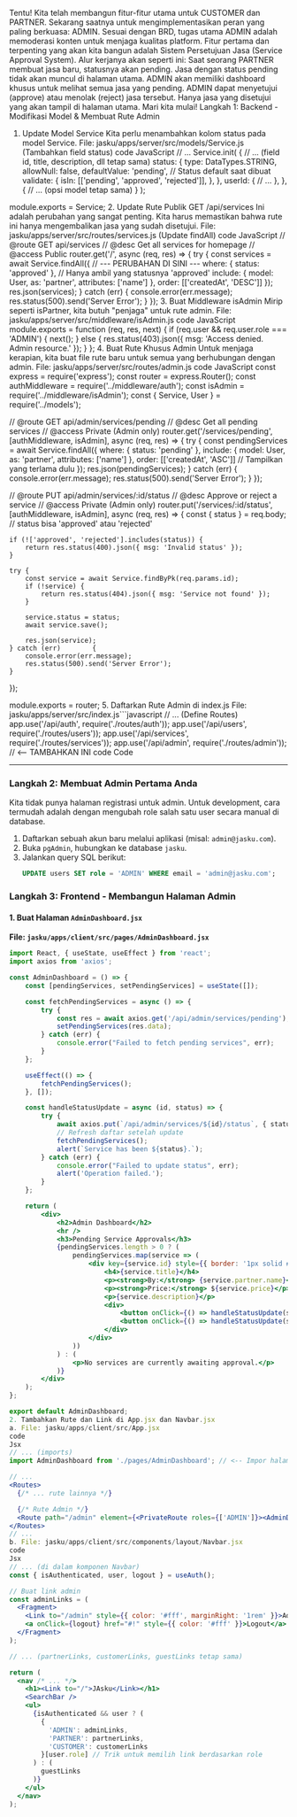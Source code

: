 Tentu! Kita telah membangun fitur-fitur utama untuk CUSTOMER dan PARTNER. Sekarang saatnya untuk mengimplementasikan peran yang paling berkuasa: ADMIN.
Sesuai dengan BRD, tugas utama ADMIN adalah memoderasi konten untuk menjaga kualitas platform. Fitur pertama dan terpenting yang akan kita bangun adalah Sistem Persetujuan Jasa (Service Approval System).
Alur kerjanya akan seperti ini:
Saat seorang PARTNER membuat jasa baru, statusnya akan pending.
Jasa dengan status pending tidak akan muncul di halaman utama.
ADMIN akan memiliki dashboard khusus untuk melihat semua jasa yang pending.
ADMIN dapat menyetujui (approve) atau menolak (reject) jasa tersebut.
Hanya jasa yang disetujui yang akan tampil di halaman utama.
Mari kita mulai!
Langkah 1: Backend - Modifikasi Model & Membuat Rute Admin

1. Update Model Service
   Kita perlu menambahkan kolom status pada model Service.
   File: jasku/apps/server/src/models/Service.js (Tambahkan field status)
   code
   JavaScript
   // ...
   Service.init(
   {
   // ... (field id, title, description, dll tetap sama)
   status: {
   type: DataTypes.STRING,
   allowNull: false,
   defaultValue: 'pending', // Status default saat dibuat
   validate: {
   isIn: [['pending', 'approved', 'rejected']],
   },
   },
   userId: {
   // ...
   },
   },
   {
   // ... (opsi model tetap sama)
   }
   );

module.exports = Service; 2. Update Rute Publik GET /api/services
Ini adalah perubahan yang sangat penting. Kita harus memastikan bahwa rute ini hanya mengembalikan jasa yang sudah disetujui.
File: jasku/apps/server/src/routes/services.js (Update findAll)
code
JavaScript
// @route GET api/services
// @desc Get all services for homepage
// @access Public
router.get('/', async (req, res) => {
try {
const services = await Service.findAll({
// --- PERUBAHAN DI SINI ---
where: { status: 'approved' }, // Hanya ambil yang statusnya 'approved'
include: {
model: User,
as: 'partner',
attributes: ['name']
},
order: [['createdAt', 'DESC']]
});
res.json(services);
} catch (err) {
console.error(err.message);
res.status(500).send('Server Error');
}
}); 3. Buat Middleware isAdmin
Mirip seperti isPartner, kita butuh "penjaga" untuk rute admin.
File: jasku/apps/server/src/middleware/isAdmin.js
code
JavaScript
module.exports = function (req, res, next) {
if (req.user && req.user.role === 'ADMIN') {
next();
} else {
res.status(403).json({ msg: 'Access denied. Admin resource.' });
}
}; 4. Buat Rute Khusus Admin
Untuk menjaga kerapian, kita buat file rute baru untuk semua yang berhubungan dengan admin.
File: jasku/apps/server/src/routes/admin.js
code
JavaScript
const express = require('express');
const router = express.Router();
const authMiddleware = require('../middleware/auth');
const isAdmin = require('../middleware/isAdmin');
const { Service, User } = require('../models');

// @route GET api/admin/services/pending
// @desc Get all pending services
// @access Private (Admin only)
router.get('/services/pending', [authMiddleware, isAdmin], async (req, res) => {
try {
const pendingServices = await Service.findAll({
where: { status: 'pending' },
include: { model: User, as: 'partner', attributes: ['name'] },
order: [['createdAt', 'ASC']] // Tampilkan yang terlama dulu
});
res.json(pendingServices);
} catch (err) {
console.error(err.message);
res.status(500).send('Server Error');
}
});

// @route PUT api/admin/services/:id/status
// @desc Approve or reject a service
// @access Private (Admin only)
router.put('/services/:id/status', [authMiddleware, isAdmin], async (req, res) => {
const { status } = req.body; // status bisa 'approved' atau 'rejected'

    if (!['approved', 'rejected'].includes(status)) {
        return res.status(400).json({ msg: 'Invalid status' });
    }

    try {
        const service = await Service.findByPk(req.params.id);
        if (!service) {
            return res.status(404).json({ msg: 'Service not found' });
        }

        service.status = status;
        await service.save();

        res.json(service);
    } catch (err)        {
        console.error(err.message);
        res.status(500).send('Server Error');
    }

});

module.exports = router; 5. Daftarkan Rute Admin di index.js
File: jasku/apps/server/src/index.js```javascript
// ... (Define Routes)
app.use('/api/auth', require('./routes/auth'));
app.use('/api/users', require('./routes/users'));
app.use('/api/services', require('./routes/services'));
app.use('/api/admin', require('./routes/admin')); // <-- TAMBAHKAN INI
code
Code

---

### Langkah 2: Membuat Admin Pertama Anda

Kita tidak punya halaman registrasi untuk admin. Untuk development, cara termudah adalah dengan mengubah role salah satu user secara manual di database.

1.  Daftarkan sebuah akun baru melalui aplikasi (misal: `admin@jasku.com`).
2.  Buka `pgAdmin`, hubungkan ke database `jasku`.
3.  Jalankan query SQL berikut:
    ```sql
    UPDATE users SET role = 'ADMIN' WHERE email = 'admin@jasku.com';
    ```

### Langkah 3: Frontend - Membangun Halaman Admin

#### 1. Buat Halaman `AdminDashboard.jsx`

**File: `jasku/apps/client/src/pages/AdminDashboard.jsx`**

```jsx
import React, { useState, useEffect } from 'react';
import axios from 'axios';

const AdminDashboard = () => {
    const [pendingServices, setPendingServices] = useState([]);

    const fetchPendingServices = async () => {
        try {
            const res = await axios.get('/api/admin/services/pending');
            setPendingServices(res.data);
        } catch (err) {
            console.error("Failed to fetch pending services", err);
        }
    };

    useEffect(() => {
        fetchPendingServices();
    }, []);

    const handleStatusUpdate = async (id, status) => {
        try {
            await axios.put(`/api/admin/services/${id}/status`, { status });
            // Refresh daftar setelah update
            fetchPendingServices();
            alert(`Service has been ${status}.`);
        } catch (err) {
            console.error("Failed to update status", err);
            alert('Operation failed.');
        }
    };

    return (
        <div>
            <h2>Admin Dashboard</h2>
            <hr />
            <h3>Pending Service Approvals</h3>
            {pendingServices.length > 0 ? (
                pendingServices.map(service => (
                    <div key={service.id} style={{ border: '1px solid #ccc', padding: '1rem', margin: '1rem 0' }}>
                        <h4>{service.title}</h4>
                        <p><strong>By:</strong> {service.partner.name}</p>
                        <p><strong>Price:</strong> ${service.price}</p>
                        <p>{service.description}</p>
                        <div>
                            <button onClick={() => handleStatusUpdate(service.id, 'approved')} style={{ marginRight: '10px' }}>Approve</button>
                            <button onClick={() => handleStatusUpdate(service.id, 'rejected')}>Reject</button>
                        </div>
                    </div>
                ))
            ) : (
                <p>No services are currently awaiting approval.</p>
            )}
        </div>
    );
};

export default AdminDashboard;
2. Tambahkan Rute dan Link di App.jsx dan Navbar.jsx
a. File: jasku/apps/client/src/App.jsx
code
Jsx
// ... (imports)
import AdminDashboard from './pages/AdminDashboard'; // <-- Impor halaman baru

// ...
<Routes>
  {/* ... rute lainnya */}

  {/* Rute Admin */}
  <Route path="/admin" element={<PrivateRoute roles={['ADMIN']}><AdminDashboard /></PrivateRoute>} />
</Routes>
// ...
b. File: jasku/apps/client/src/components/layout/Navbar.jsx
code
Jsx
// ... (di dalam komponen Navbar)
const { isAuthenticated, user, logout } = useAuth();

// Buat link admin
const adminLinks = (
  <Fragment>
    <Link to="/admin" style={{ color: '#fff', marginRight: '1rem' }}>Admin Panel</Link>
    <a onClick={logout} href="#!" style={{ color: '#fff' }}>Logout</a>
  </Fragment>
);

// ... (partnerLinks, customerLinks, guestLinks tetap sama)

return (
  <nav /* ... */>
    <h1><Link to="/">JAsku</Link></h1>
    <SearchBar />
    <ul>
      {isAuthenticated && user ? (
        {
          'ADMIN': adminLinks,
          'PARTNER': partnerLinks,
          'CUSTOMER': customerLinks
        }[user.role] // Trik untuk memilih link berdasarkan role
      ) : (
        guestLinks
      )}
    </ul>
  </nav>
);
```
